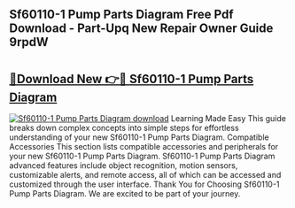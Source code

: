 ## Sf60110-1 Pump Parts Diagram Free Pdf Download - Part-Upq New Repair Owner Guide 9rpdW

# <h2><a href="http://dfhl529.blite.top/?on=Sf60110-1+Pump+Parts+Diagram">🔗Download New 👉🔴 Sf60110-1 Pump Parts Diagram</a></h2>

[![Sf60110-1 Pump Parts Diagram download](https://i.imgur.com/lujVjoI.png)](http://dfhl529.blite.top/?on=Sf60110-1+Pump+Parts+Diagram)
Learning Made Easy This guide breaks down complex concepts into simple steps for effortless understanding of your new Sf60110-1 Pump Parts Diagram. Compatible Accessories This section lists compatible accessories and peripherals for your new Sf60110-1 Pump Parts Diagram. Sf60110-1 Pump Parts Diagram advanced features include object recognition, motion sensors, customizable alerts, and remote access, all of which can be accessed and customized through the user interface. Thank You for Choosing Sf60110-1 Pump Parts Diagram. We are excited to be part of your journey.
